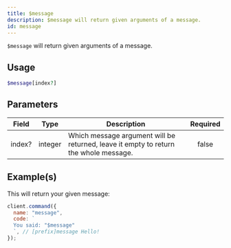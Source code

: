 ```yaml
---
title: $message
description: $message will return given arguments of a message.
id: message
---
```


`$message` will return given arguments of a message.

## Usage

```php
$message[index?]
```

## Parameters

| Field  | Type    | Description                                                                          | Required |
| ------ | ------- | ------------------------------------------------------------------------------------ | :------: |
| index? | integer | Which message argument will be returned, leave it empty to return the whole message. |  false   |

## Example(s)

This will return your given message:

```javascript
client.command({
  name: "message",
  code: `
  You said: "$message"
  `, // [prefix]message Hello!
});
```
